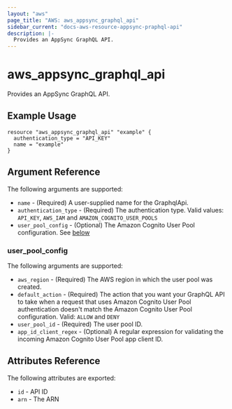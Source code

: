 ```yaml
---
layout: "aws"
page_title: "AWS: aws_appsync_graphql_api"
sidebar_current: "docs-aws-resource-appsync-praphql-api"
description: |-
  Provides an AppSync GraphQL API.
---
```


# aws_appsync_graphql_api

Provides an AppSync GraphQL API.

## Example Usage

```hcl
resource "aws_appsync_graphql_api" "example" {
  authentication_type = "API_KEY"
  name = "example"
}
```

## Argument Reference

The following arguments are supported:

* `name` - (Required) A user-supplied name for the GraphqlApi.
* `authentication_type` - (Required) The authentication type. Valid values: `API_KEY`, `AWS_IAM` and `AMAZON_COGNITO_USER_POOLS`
* `user_pool_config` - (Optional) The Amazon Cognito User Pool configuration. See [below](#user_pool_config)

### user_pool_config

The following arguments are supported:

* `aws_region` - (Required) The AWS region in which the user pool was created.
* `default_action` - (Required) The action that you want your GraphQL API to take when a request that uses Amazon Cognito User Pool authentication doesn't match the Amazon Cognito User Pool configuration. Valid: `ALLOW` and `DENY`
* `user_pool_id` - (Required) The user pool ID.
* `app_id_client_regex` - (Optional) A regular expression for validating the incoming Amazon Cognito User Pool app client ID.

## Attributes Reference

The following attributes are exported:

* `id` - API ID
* `arn` - The ARN
